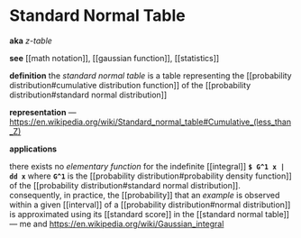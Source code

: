 # Standard Normal Table

**aka** _z-table_

**see** [[math notation]], [[gaussian function]], [[statistics]]

**definition** the _standard normal table_ is a table representing the [[probability distribution#cumulative distribution function]] of the [[probability distribution#standard normal distribution]]

**representation** &mdash; <https://en.wikipedia.org/wiki/Standard_normal_table#Cumulative_(less_than_Z)>

**applications**

there exists no _elementary function_ for the indefinite [[integral]] **`$ G^1 x | dd x`** where **`G^1`** is the [[probability distribution#probability density function]] of the [[probability distribution#standard normal distribution]]. consequently, in practice, the [[probability]] that an _example_ is observed within a given [[interval]] of a [[probability distribution#normal distribution]] is approximated using its [[standard score]] in the [[standard normal table]] &mdash; me and <https://en.wikipedia.org/wiki/Gaussian_integral>
